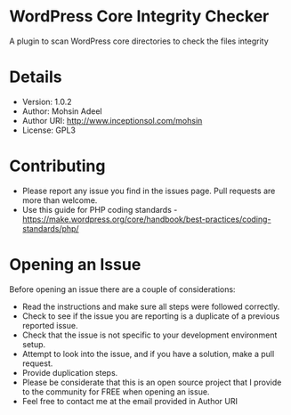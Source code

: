 # WordPress Core Integrity Checker
A plugin to scan WordPress core directories to check the files integrity

# Details
 * Version: 1.0.2
 * Author: Mohsin Adeel
 * Author URI: http://www.inceptionsol.com/mohsin
 * License: GPL3
 
 # Contributing
 * Please report any issue you find in the issues page. Pull requests are more than welcome.
 * Use this guide for PHP coding standards - https://make.wordpress.org/core/handbook/best-practices/coding-standards/php/
 
 # Opening an Issue
 Before opening an issue there are a couple of considerations:
 
 *  Read the instructions and make sure all steps were followed correctly.
 *  Check to see if the issue you are reporting is a duplicate of a previous reported issue.
 *  Check that the issue is not specific to your development environment setup.
 *  Attempt to look into the issue, and if you have a solution, make a pull request.
 *  Provide duplication steps.
 *  Please be considerate that this is an open source project that I provide to the community for FREE when opening an issue.
 *  Feel free to contact me at the email provided in Author URI
 
